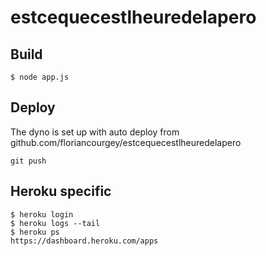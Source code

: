 # estcequecestlheuredelapero

## Build
```console
$ node app.js
```

## Deploy
The dyno is set up with auto deploy from github.com/floriancourgey/estcequecestlheuredelapero

```console
git push
```

## Heroku specific
```console
$ heroku login
$ heroku logs --tail
$ heroku ps
https://dashboard.heroku.com/apps
```
